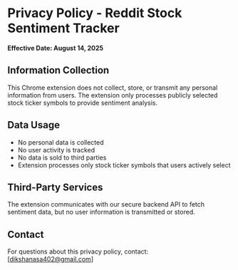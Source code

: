 # Privacy Policy - Reddit Stock Sentiment Tracker

**Effective Date: August 14, 2025**

## Information Collection
This Chrome extension does not collect, store, or transmit any personal information from users. The extension only processes publicly selected stock ticker symbols to provide sentiment analysis.

## Data Usage
- No personal data is collected
- No user activity is tracked
- No data is sold to third parties
- Extension processes only stock ticker symbols that users actively select

## Third-Party Services
The extension communicates with our secure backend API to fetch sentiment data, but no user information is transmitted or stored.

## Contact
For questions about this privacy policy, contact: [dikshanasa402@gmail.com]
